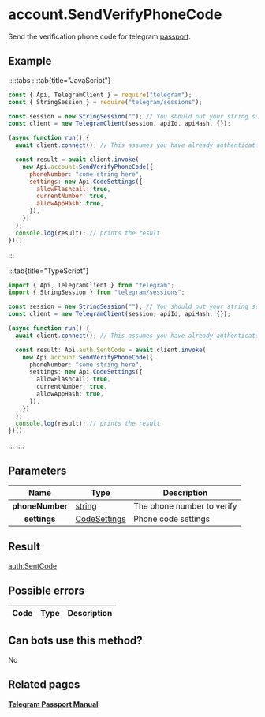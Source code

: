 # account.SendVerifyPhoneCode

Send the verification phone code for telegram [passport](https://core.telegram.org/passport).

## Example

::::tabs
:::tab{title="JavaScript"}

```js
const { Api, TelegramClient } = require("telegram");
const { StringSession } = require("telegram/sessions");

const session = new StringSession(""); // You should put your string session here
const client = new TelegramClient(session, apiId, apiHash, {});

(async function run() {
  await client.connect(); // This assumes you have already authenticated with .start()

  const result = await client.invoke(
    new Api.account.SendVerifyPhoneCode({
      phoneNumber: "some string here",
      settings: new Api.CodeSettings({
        allowFlashcall: true,
        currentNumber: true,
        allowAppHash: true,
      }),
    })
  );
  console.log(result); // prints the result
})();
```

:::

:::tab{title="TypeScript"}

```ts
import { Api, TelegramClient } from "telegram";
import { StringSession } from "telegram/sessions";

const session = new StringSession(""); // You should put your string session here
const client = new TelegramClient(session, apiId, apiHash, {});

(async function run() {
  await client.connect(); // This assumes you have already authenticated with .start()

  const result: Api.auth.SentCode = await client.invoke(
    new Api.account.SendVerifyPhoneCode({
      phoneNumber: "some string here",
      settings: new Api.CodeSettings({
        allowFlashcall: true,
        currentNumber: true,
        allowAppHash: true,
      }),
    })
  );
  console.log(result); // prints the result
})();
```

:::
::::

## Parameters

|      Name       | Type                                                        | Description                |
| :-------------: | ----------------------------------------------------------- | -------------------------- |
| **phoneNumber** | [string](https://core.telegram.org/type/string)             | The phone number to verify |
|  **settings**   | [CodeSettings](https://core.telegram.org/type/CodeSettings) | Phone code settings        |

## Result

[auth.SentCode](https://core.telegram.org/type/auth.SentCode)

## Possible errors

| Code | Type | Description |
| :--: | ---- | ----------- |

## Can bots use this method?

No

## Related pages

#### [Telegram Passport Manual](https://core.telegram.org/passport)

